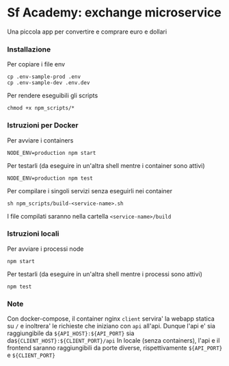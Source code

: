 # Sf Academy: exchange microservice
Una piccola app per convertire e comprare euro e dollari

### Installazione
Per copiare i file env
```
cp .env-sample-prod .env
cp .env-sample-dev .env.dev
```

Per rendere eseguibili gli scripts
```
chmod +x npm_scripts/*
```

### Istruzioni per Docker
Per avviare i containers
```
NODE_ENV=production npm start
```
Per testarli (da eseguire in un'altra shell mentre i container sono attivi)
```
NODE_ENV=production npm test
```
Per compilare i singoli servizi senza eseguirli nei container
```
sh npm_scripts/build-<service-name>.sh
```
I file compilati saranno nella cartella `<service-name>/build`

### Istruzioni locali
Per avviare i processi node
```
npm start
```
Per testarli (da eseguire in un'altra shell mentre i processi sono attivi)
```
npm test
```

### Note
Con docker-compose, il container nginx `client` servira' la webapp statica su `/` e inoltrera' le richieste che iniziano con `api` all'api.
Dunque l'api e' sia raggiungibile da `${API_HOST}:${API_PORT}` sia da`${CLIENT_HOST}:${CLIENT_PORT}/api`
In locale (senza containers), l'api e il frontend saranno raggiungibili da porte diverse, rispettivamente `${API_PORT}` e `${CLIENT_PORT}`
